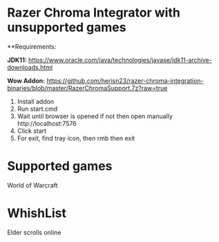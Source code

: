 # Razer Chroma Integrator with unsupported games


**Requirements:

**JDK11:** https://www.oracle.com/java/technologies/javase/jdk11-archive-downloads.html

**Wow Addon:** https://github.com/herisn23/razer-chroma-integration-binaries/blob/master/RazerChromaSupport.7z?raw=true

1) Install addon
2) Run start.cmd
3) Wait until browser is opened if not then open manually http://localhost:7576
4) Click start
5) For exit, find tray icon, then rmb then exit 

# Supported games
World of Warcraft

# WhishList
Elder scrolls online
